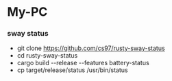 # My-PC


### sway status
* git clone https://github.com/cs97/rusty-sway-status
* cd rusty-sway-status
* cargo build --release --features battery-status
* cp target/release/status /usr/bin/status




